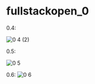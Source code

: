 # fullstackopen_0

0.4:

![0 4 (2)](https://user-images.githubusercontent.com/62305487/214082478-dcb46d00-b076-4a76-8beb-1b756a7e404f.png)

0.5:

![0 5](https://user-images.githubusercontent.com/62305487/219458174-0f04dd0f-d548-4af4-aca0-bae2c7ecaa37.png)

0.6:
![0 6](https://user-images.githubusercontent.com/62305487/219458195-fb7d278d-b9a7-4fa4-95fb-d893231509ca.png)
